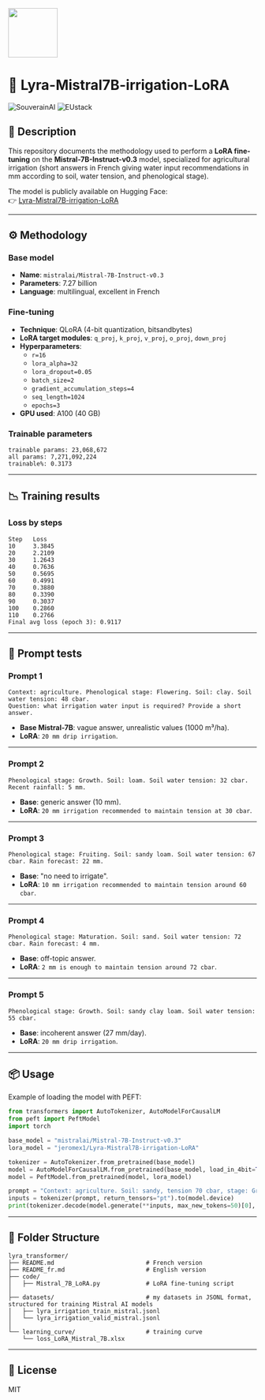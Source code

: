 <img src="https://upload.wikimedia.org/wikipedia/en/c/c3/Flag_of_France.svg" width="100px" height="auto" />

# 🌱 Lyra-Mistral7B-irrigation-LoRA

![SouverainAI](https://img.shields.io/badge/🇫🇷%20SouverainAI-oui-success)
![EUstack](https://img.shields.io/badge/🇪🇺%20EUstack-ready-blue)

## 📌 Description
This repository documents the methodology used to perform a **LoRA fine-tuning** on the **Mistral-7B-Instruct-v0.3** model, specialized for agricultural irrigation (short answers in French giving water input recommendations in mm according to soil, water tension, and phenological stage).

The model is publicly available on Hugging Face:  
👉 [Lyra-Mistral7B-irrigation-LoRA](https://huggingface.co/jeromex1/Lyra-Mistral7B-irrigation-LoRA)

---

## ⚙️ Methodology

### Base model
- **Name**: `mistralai/Mistral-7B-Instruct-v0.3`
- **Parameters**: 7.27 billion
- **Language**: multilingual, excellent in French

### Fine-tuning
- **Technique**: QLoRA (4-bit quantization, bitsandbytes)
- **LoRA target modules**: `q_proj`, `k_proj`, `v_proj`, `o_proj`, `down_proj`
- **Hyperparameters**:
  - `r=16`
  - `lora_alpha=32`
  - `lora_dropout=0.05`
  - `batch_size=2`
  - `gradient_accumulation_steps=4`
  - `seq_length=1024`
  - `epochs=3`
- **GPU used**: A100 (40 GB)

### Trainable parameters
```
trainable params: 23,068,672
all params: 7,271,092,224
trainable%: 0.3173
```

---

## 📉 Training results

### Loss by steps
```
Step   Loss
10     3.3845
20     2.2109
30     1.2643
40     0.7636
50     0.5695
60     0.4991
70     0.3880
80     0.3390
90     0.3037
100    0.2860
110    0.2766
Final avg loss (epoch 3): 0.9117
```

---

## 🔎 Prompt tests

### Prompt 1
```
Context: agriculture. Phenological stage: Flowering. Soil: clay. Soil water tension: 48 cbar.
Question: what irrigation water input is required? Provide a short answer.
```
- **Base Mistral-7B**: vague answer, unrealistic values (1000 m³/ha).  
- **LoRA**: `20 mm drip irrigation`.

---

### Prompt 2
```
Phenological stage: Growth. Soil: loam. Soil water tension: 32 cbar. Recent rainfall: 5 mm.
```
- **Base**: generic answer (10 mm).  
- **LoRA**: `20 mm irrigation recommended to maintain tension at 30 cbar`.

---

### Prompt 3
```
Phenological stage: Fruiting. Soil: sandy loam. Soil water tension: 67 cbar. Rain forecast: 22 mm.
```
- **Base**: "no need to irrigate".  
- **LoRA**: `10 mm irrigation recommended to maintain tension around 60 cbar`.

---

### Prompt 4
```
Phenological stage: Maturation. Soil: sand. Soil water tension: 72 cbar. Rain forecast: 4 mm.
```
- **Base**: off-topic answer.  
- **LoRA**: `2 mm is enough to maintain tension around 72 cbar`.

---

### Prompt 5
```
Phenological stage: Growth. Soil: sandy clay loam. Soil water tension: 55 cbar.
```
- **Base**: incoherent answer (27 mm/day).  
- **LoRA**: `20 mm drip irrigation`.

---

## 📦 Usage

Example of loading the model with PEFT:
```python
from transformers import AutoTokenizer, AutoModelForCausalLM
from peft import PeftModel
import torch

base_model = "mistralai/Mistral-7B-Instruct-v0.3"
lora_model = "jeromex1/Lyra-Mistral7B-irrigation-LoRA"

tokenizer = AutoTokenizer.from_pretrained(base_model)
model = AutoModelForCausalLM.from_pretrained(base_model, load_in_4bit=True, device_map="auto")
model = PeftModel.from_pretrained(model, lora_model)

prompt = "Context: agriculture. Soil: sandy, tension 70 cbar, stage: Growth. What irrigation is required?"
inputs = tokenizer(prompt, return_tensors="pt").to(model.device)
print(tokenizer.decode(model.generate(**inputs, max_new_tokens=50)[0], skip_special_tokens=True))
```
---

## 💾 Folder Structure

```
lyra_transformer/
├── README.md                          # French version
├── README_fr.md                       # English version
├── code/                              
│   ├── Mistral_7B_LoRA.py             # LoRA fine-tuning script 
│
├── datasets/                          # my datasets in JSONL format, structured for training Mistral AI models
│   ├── lyra_irrigation_train_mistral.jsonl
│   └── lyra_irrigation_valid_mistral.jsonl
│
└── learning_curve/                    # training curve
    └── loss_LoRA_Mistral_7B.xlsx

```
---

## 📜 License
MIT
